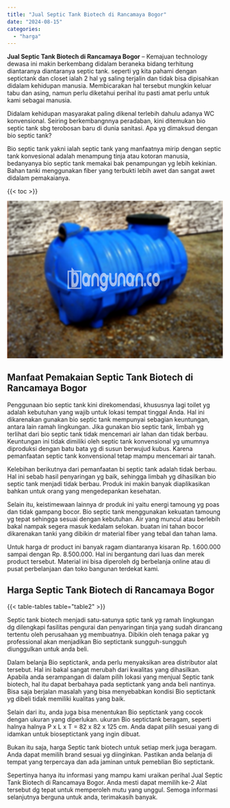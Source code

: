 ```yaml
---
title: "Jual Septic Tank Biotech di Rancamaya Bogor"
date: "2024-08-15"
categories: 
  - "harga"
---
```


**Jual Septic Tank Biotech di Rancamaya Bogor** – Kemajuan technology dewasa ini makin berkembang didalam beraneka bidang terhitung diantaranya diantaranya septic tank. seperti yg kita pahami dengan septictank dan closet ialah 2 hal yg saling terjalin dan tidak bisa dipisahkan didalam kehidupan manusia. Membicarakan hal tersebut mungkin keluar tabu dan asing, namun perlu diketahui perihal itu pasti amat perlu untuk kami sebagai manusia.

Didalam kehidupan masyarakat paling dikenal terlebih dahulu adanya WC konvensional. Seiring berkembangnnya peradaban, kini ditemukan bio septic tank sbg terobosan baru di dunia sanitasi. Apa yg dimaksud dengan bio septic tank?

Bio septic tank yakni ialah septic tank yang manfaatnya mirip dengan septic tank konvesional adalah menampung tinja atau kotoran manusia, bedanyanya bio septic tank memakai bak penampungan yg lebih kekinian. Bahan tanki menggunakan fiber yang terbukti lebih awet dan sangat awet didalam pemakaianya.

{{< toc >}}

![Jual Septic Tank Biotech di Rancamaya Bogor](/images/jual-bio-septictank-08.png)

## Manfaat Pemakaian Septic Tank Biotech di Rancamaya Bogor

Penggunaan bio septic tank kini direkomendasi, khususnya lagi toilet yg adalah kebutuhan yang wajib untuk lokasi tempat tinggal Anda. Hal ini dikarenakan gunakan bio septic tank mempunyai sebagian keuntungan, antara lain ramah lingkungan. Jika gunakan bio septic tank, limbah yg terlihat dari bio septic tank tidak mencemari air lahan dan tidak berbau. Keuntungan ini tidak dimiliki oleh septic tank konvensional yg umumnya diproduksi dengan batu bata yg di susun berwujud kubus. Karena pemanfaatan septic tank konvensional tetap mampu mencemari air tanah.

Kelebihan berikutnya dari pemanfaatan bi septic tank adalah tidak berbau. Hal ini sebab hasil penyaringan yg baik, sehingga limbah yg dihasilkan bio septic tank menjadi tidak berbau. Produk ini makin banyak diaplikasikan bahkan untuk orang yang mengedepankan kesehatan.

Selain itu, keistimewaan lainnya dr produk ini yaitu energi tamoung yg poas dan tidak gampang bocor. Bio septic tank menggunakan kekuatan tamoung yg tepat sehingga sesuai dengan kebutuhan. Air yang muncul atau berlebih bakal nampak segera masuk kedalam selokan. buatan ini tahan bocor dikarenakan tanki yang dibikin dr material fiber yang tebal dan tahan lama.

Untuk harga dr product ini banyak ragam diantaranya kisaran Rp. 1.600.000 sampai dengan Rp. 8.500.000. Hal ini bergantung dari luas dan merek product tersebut. Material ini bisa diperoleh dg berbelanja online atau di pusat perbelanjaan dan toko bangunan terdekat kami.

## Harga Septic Tank Biotech di Rancamaya Bogor

{{< table-tables table="table2" >}}

Septic tank biotech menjadi satu-satunya sptic tank yg ramah lingkungan dg dilengkapi fasilitas pengurai dan penyaringan tinja yang sudah dirancang tertentu oleh perusahaan yg membuatnya. Dibikin oleh tenaga pakar yg professional akan menjadikan Bio septictank sungguh-sungguh diunggulkan untuk anda beli.

Dalam belanja Bio septictank, anda perlu menyaksikan area distributor alat tersebut. Hal ini bakal sangat merubah dari kwalitas yang dihasilkan. Apabila anda serampangan di dalam pilih lokasi yang menjual Septic tank biotech, hal itu dapat berbahaya pada septictank yang anda beli nantinya. Bisa saja berjalan masalah yang bisa menyebabkan kondisi Bio septictank yg dibeli tidak memiliki kualitas yang baik.

Selain dari itu, anda juga bisa menentukan Bio septictank yang cocok dengan ukuran yang diperlukan. ukuran Bio septictank beragam, seperti halnya halnya P x L x T = 82 x 82 x 125 cm. Anda dapat pilih sesuai yang di idamkan untuk bioseptictank yang ingin dibuat.

Bukan itu saja, harga Septic tank biotech untuk setiap merk juga beragam. Anda dapat memilih brand sesuai yg diinginkan. Pastikan anda belanja di tempat yang terpercaya dan ada jaminan untuk pemeblian Bio septictank.

Sepertinya hanya itu informasi yang mampu kami uraikan perihal Jual Septic Tank Biotech di Rancamaya Bogor. Anda mesti dapat memilih ke-2 Alat tersebut dg tepat untuk memperoleh mutu yang unggul. Semoga informasi selanjutnya berguna untuk anda, terimakasih banyak.
